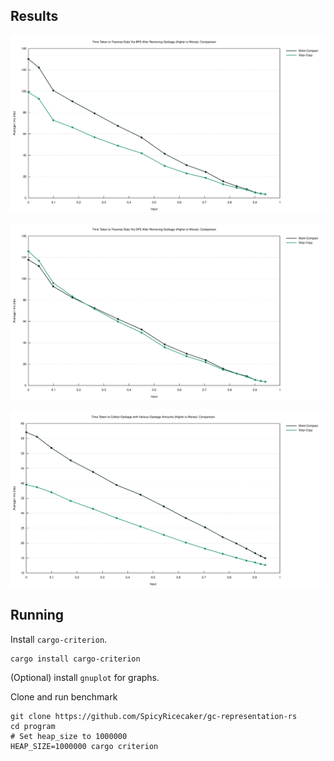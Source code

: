## Results

![Graph of Collection Perf](https://raw.githubusercontent.com/SpicyRicecaker/gc-representation-rs/master/program/res/collection.svg)

![Graph of BFS Perf](https://raw.githubusercontent.com/SpicyRicecaker/gc-representation-rs/master/program/res/bfs.svg)

![Graph of DFS Perf](https://raw.githubusercontent.com/SpicyRicecaker/gc-representation-rs/master/program/res/dfs.svg)

## Running

Install `cargo-criterion`.

```shell
cargo install cargo-criterion
```

(Optional) install `gnuplot` for graphs.

Clone and run benchmark

```shell
git clone https://github.com/SpicyRicecaker/gc-representation-rs
cd program
# Set heap_size to 1000000
HEAP_SIZE=1000000 cargo criterion
```
